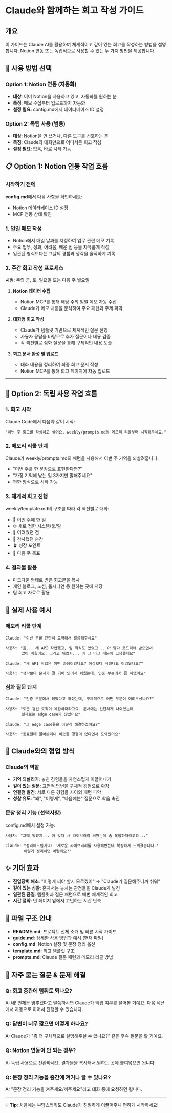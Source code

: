 # Claude와 함께하는 회고 작성 가이드

## 개요

이 가이드는 Claude AI를 활용하여 체계적이고 깊이 있는 회고를 작성하는 방법을 설명합니다. Notion 연동 또는 독립적으로 사용할 수 있는 두 가지 방법을 제공합니다.

## 🎯 사용 방법 선택

### Option 1: Notion 연동 (자동화) 
- **대상**: 이미 Notion을 사용하고 있고, 자동화를 원하는 분
- **특징**: 메모 수집부터 업로드까지 자동화
- **설정 필요**: config.md에서 데이터베이스 ID 설정

### Option 2: 독립 사용 (범용)
- **대상**: Notion을 안 쓰거나, 다른 도구를 선호하는 분  
- **특징**: Claude와 대화만으로 어디서든 회고 작성
- **설정 필요**: 없음, 바로 시작 가능

## 📋 Option 1: Notion 연동 작업 흐름

### 시작하기 전에
**config.md**에서 다음 사항을 확인하세요:
- Notion 데이터베이스 ID 설정
- MCP 연동 상태 확인

### 1. 일일 메모 작성
- Notion에서 매일 날짜를 지정하여 업무 관련 메모 기록
- 주요 업무, 성과, 어려움, 배운 점 등을 자유롭게 작성
- 일관된 형식보다는 그날의 경험과 생각을 솔직하게 기록

### 2. 주간 회고 작성 프로세스
**시점**: 주의 금, 토, 일요일 또는 다음 주 월요일

1. **Notion 데이터 수집**
   - Notion MCP를 통해 해당 주의 일일 메모 자동 수집
   - Claude가 메모 내용을 분석하여 주요 패턴과 주제 파악

2. **대화형 회고 작성**
   - Claude가 템플릿 기반으로 체계적인 질문 진행
   - 사용자 응답을 바탕으로 추가 질문이나 내용 검증
   - 각 섹션별로 심화 질문을 통해 구체적인 내용 도출

3. **회고 문서 완성 및 업로드**
   - 대화 내용을 정리하여 최종 회고 문서 작성
   - Notion MCP를 통해 회고 페이지에 자동 업로드

---

## 🚀 Option 2: 독립 사용 작업 흐름

### 1. 회고 시작
Claude Code에서 다음과 같이 시작:
```
"이번 주 회고를 작성하고 싶어요. weekly/prompts.md의 메모리 리콜부터 시작해주세요."
```

### 2. 메모리 리콜 단계
Claude가 weekly/prompts.md의 패턴을 사용해서 이번 주 기억을 되살려줍니다:
- "이번 주를 한 문장으로 표현한다면?"
- "가장 기억에 남는 일 3가지만 말해주세요"
- 편한 방식으로 시작 가능

### 3. 체계적 회고 진행
weekly/template.md의 구조를 따라 각 섹션별로 대화:
- 📌 이번 주에 한 일
- ⚙️ 새로 접한 시스템/툴/일  
- 🤯 어려웠던 점
- 🙌 감사했던 순간
- 🪴 성장 포인트
- 🎯 다음 주 목표

### 4. 결과물 활용
- 마크다운 형태로 받은 회고문을 복사
- 개인 블로그, 노션, 옵시디언 등 원하는 곳에 저장
- 팀 회고 자료로 활용

## 💬 실제 사용 예시

### 메모리 리콜 단계
```
Claude: "이번 주를 간단히 요약해서 말씀해주세요"

사용자: "음... 새 API 작업했고, 팀 회식도 있었고... 아 맞다 코드리뷰 받으면서 
       많이 배웠어요. 그리고 뭐였지... 아 그 버그 때문에 고생했네요"

Claude: "새 API 작업은 어떤 과정이었나요? 예상보다 쉬웠나요 어려웠나요?"

사용자: "생각보다 문서가 잘 되어 있어서 쉬웠는데, 인증 부분에서 좀 헤맸어요"
```

### 심화 질문 단계
```
Claude: "인증 부분에서 헤맸다고 하셨는데, 구체적으로 어떤 부분이 어려우셨나요?"

사용자: "토큰 갱신 로직이 복잡하더라고요. 문서에는 간단하게 나와있는데 
       실제로는 edge case가 많았어요"

Claude: "그 edge case들을 어떻게 해결하셨어요?"

사용자: "동료한테 물어봤더니 비슷한 경험이 있다면서 도와줬어요"
```

## 🤝 Claude와의 협업 방식

### Claude의 역할
- **기억 되살리기**: 놓친 경험들을 자연스럽게 이끌어내기
- **깊이 있는 질문**: 표면적 답변을 구체적 경험으로 확장
- **연결점 발견**: 서로 다른 경험들 사이의 패턴 파악
- **성찰 유도**: "왜", "어떻게", "다음에는" 질문으로 학습 촉진

### 문장 정리 기능 (선택사항)
config.md에서 설정 가능:
```
사용자: "그때 뭐였지... 아 맞다 새 라이브러리 써봤는데 좀 복잡하더라고요..."

Claude: "정리해드릴게요: '새로운 라이브러리를 사용해봤는데 복잡하게 느껴졌습니다.' 
        이렇게 정리하면 어떨까요?"
```

## ✨ 기대 효과

- **진입장벽 해소**: "어떻게 써야 할지 모르겠어" → "Claude가 질문해주니까 쉬워"
- **깊이 있는 성찰**: 혼자서는 놓치는 관점들을 Claude가 발견
- **일관된 품질**: 템플릿과 질문 패턴으로 매번 체계적인 회고
- **시간 절약**: 빈 페이지 앞에서 고민하는 시간 단축

## 📁 파일 구조 안내

- **README.md**: 프로젝트 전체 소개 및 빠른 시작 가이드
- **guide.md**: 상세한 사용 방법과 예시 (현재 파일)
- **config.md**: Notion 설정 및 문장 정리 옵션
- **template.md**: 회고 템플릿 구조
- **prompts.md**: Claude 질문 패턴과 메모리 리콜 방법

## 🚨 자주 묻는 질문 & 문제 해결

### Q: 회고 중간에 멈춰도 되나요?
A: 네! 언제든 멈추겠다고 말씀하시면 Claude가 백업 여부를 물어볼 거예요. 다음 세션에서 자동으로 이어서 진행할 수 있습니다.

### Q: 답변이 너무 짧으면 어떻게 하나요?
A: Claude가 "좀 더 구체적으로 설명해주실 수 있나요?" 같은 후속 질문을 할 거예요.

### Q: Notion 연동이 안 되는 경우?
A: 독립 사용으로 전환하세요. 결과물을 복사해서 원하는 곳에 붙여넣으면 됩니다.

### Q: 문장 정리 기능을 중간에 켜거나 끌 수 있나요?
A: "문장 정리 기능을 켜주세요/꺼주세요"라고 대화 중에 요청하면 됩니다.

---

💡 **Tip**: 처음에는 부담스러워도 Claude가 친절하게 이끌어주니 편하게 시작하세요!